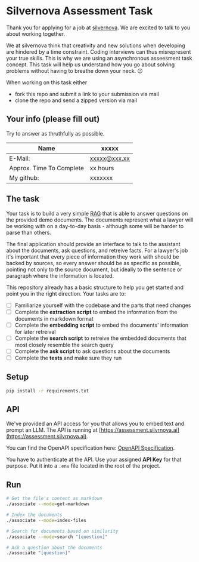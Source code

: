 # Silvernova Assessment Task

Thank you for applying for a job at [silvernova](https://silvernova.ai). We are excited to talk to you about working together.

We at silvernova think that creativity and new solutions when developing are hindered by a time constraint. Coding interviews can thus misrepresent your true skills. This is why we are using an asynchronous asseesment task concept. This task will help us understand how you go about solving problems without having to breathe down your neck. 😉

When working on this task either
  * fork this repo and submit a link to your submission via mail
  * clone the repo and send a zipped version via mail

## Your info (please fill out)

Try to answer as thruthfully as possible.

| Name                     | xxxxx        |
|--------------------------|--------------|
| E-Mail:                  | xxxxx@xxx.xx |
| Approx. Time To Complete | xx hours     |
| My github:               | xxxxxxx      |

## The task

Your task is to build a very simple [RAG](https://en.wikipedia.org/wiki/Retrieval-augmented_generation) that is able to answer questions on the provided demo documents. The documents represent what a lawyer will be working with on a day-to-day basis - although some will be harder to parse than others.

The final application should provide an interface to talk to the assistant about the documents, ask questions, and retreive facts. For a lawyer's job it's important that every piece of information they work with should be backed by sources, so every answer should be as specific as possible, pointing not only to the source document, but ideally to the sentence or paragraph where the information is located.

This repository already has a basic structure to help you get started and point you in the right direction. Your tasks are to:

- [ ] Familiarize yourself with the codebase and the parts that need changes 
- [ ] Complete the **extraction script** to embed the information from the documents in markdown format
- [ ] Complete the **embedding script** to embed the documents' information for later retreival
- [ ] Complete the **search script** to retreive the embedded documents that most closely resemble the search query
- [ ] Complete the **ask script** to ask questions about the documents
- [ ] Complete the **tests** and make sure they run

## Setup

```bash
pip install -r requirements.txt
```

## API

We've provided an API access for you that allows you to embed text and prompt an LLM. The API is running at [https://assessment.silvrnova.ai](https://assessment.silvrnova.ai). 

You can find the OpenAPI specification here: [OpenAPI Specification](https://assessment.silvernova.ai/swagger).

You have to authenticate at the API. Use your assigned **API Key** for that purpose. Put it into a `.env` file located in the root of the project.

## Run
```bash
# Get the file's content as markdown
./associate --mode=get-markdown

# Index the documents
./associate --mode=index-files

# Search for documents based on similarity
./associate --mode=search "[question]"

# Ask a question about the documents
./associate "[question]"
```